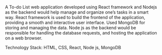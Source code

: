 A To-do List web application developed using React framework and Nodejs as the backend would help manage and
organize one’s tasks in a smart way. React framework is used to build the frontend of the application, providing a smooth
and interactive user interface. Used MongoDB for storing and managing the data. Node js as the backend would be
responsible for handling the database requests, and hosting the application on a web browser.

Technology Stack: HTML, CSS, React, Node js, MongoDB
